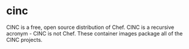 # cinc
CINC is a free, open source distribution of Chef. CINC is a recursive acronym -
CINC is not Chef. These container images package all of the CINC projects.
